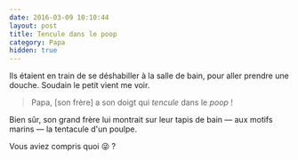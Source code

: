 ```yaml
---
date: 2016-03-09 10:10:44
layout: post
title: Tencule dans le poop
category: Papa
hidden: true
---
```


Ils étaient en train de se déshabiller à la salle de bain, pour aller prendre une douche. Soudain le petit vient me voir.

> Papa, [son frère] a son doigt qui _tencule_ dans le _poop_ !

Bien sûr, son grand frère lui montrait sur leur tapis de bain — aux motifs marins — la tentacule d'un poulpe.

Vous aviez compris quoi :stuck_out_tongue_winking_eye: ?
